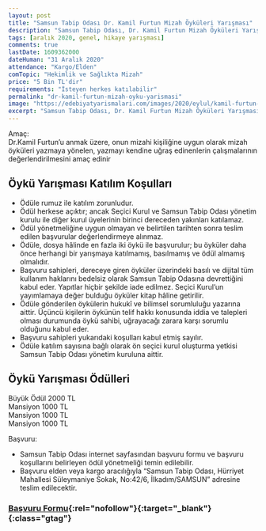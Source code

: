 ```yaml
---
layout: post
title: "Samsun Tabip Odası Dr. Kamil Furtun Mizah Öyküleri Yarışması"
description: "Samsun Tabip Odası, Dr. Kamil Furtun Mizah Öyküleri Yarışması düzenlemektedir."
tags: [aralık 2020, genel, hikaye yarışması]
comments: true
lastDate: 1609362000  
dateHuman: "31 Aralık 2020"
attendance: "Kargo/Elden"
comTopic: "Hekimlik ve Sağlıkta Mizah"
price: "5 Bin TL'dir"
requirements: "İsteyen herkes katılabilir"
permalink: "dr-kamil-furtun-mizah-oyku-yarismasi"
image: "https://edebiyatyarismalari.com/images/2020/eylul/kamil-furtun-mizah-oyku-yarismasi.jpg"
excerpt: "Samsun Tabip Odası, Dr. Kamil Furtun Mizah Öyküleri Yarışması düzenlemektedir."
---
```


Amaç:  
Dr.Kamil Furtun’u anmak üzere, onun mizahi kişiliğine uygun olarak mizah öyküleri yazmaya yönelen, yazmayı kendine uğraş edinenlerin çalışmalarının değerlendirilmesini amaç edinir

## Öykü Yarışması Katılım Koşulları
- Ödüle rumuz ile katılım zorunludur.
- Ödül herkese açıktır; ancak Seçici Kurul ve Samsun Tabip Odası yönetim kurulu ile diğer kurul üyelerinin birinci dereceden yakınları katılamaz.
- Ödül yönetmeliğine uygun olmayan ve belirtilen tarihten sonra teslim edilen başvurular değerlendirmeye alınmaz.
- Ödüle, dosya hâlinde en fazla iki öykü ile başvurulur; bu öyküler daha önce herhangi bir yarışmaya katılmamış, basılmamış ve ödül almamış olmalıdır.
- Başvuru sahipleri, dereceye giren öyküler üzerindeki basılı ve dijital tüm kullanım haklarını bedelsiz olarak Samsun Tabip Odasına devrettiğini kabul eder. Yapıtlar hiçbir şekilde iade edilmez. Seçici Kurul’un yayımlamaya değer bulduğu öyküler kitap hâline getirilir.
- Ödüle gönderilen öykülerin hukukî ve bilimsel sorumluluğu yazarına aittir. Üçüncü kişilerin öykünün telif hakkı konusunda iddia ve talepleri olması durumunda öykü sahibi, uğrayacağı zarara karşı sorumlu olduğunu kabul eder.
- Başvuru sahipleri yukarıdaki koşulları kabul etmiş sayılır.
- Ödüle katılım sayısına bağlı olarak ön seçici kurul oluşturma yetkisi Samsun Tabip Odası yönetim kuruluna aittir.

## Öykü Yarışması Ödülleri
Büyük Ödül 2000 TL  
Mansiyon 1000 TL  
Mansiyon 1000 TL  
Mansiyon 1000 TL  

Başvuru:  
- Samsun Tabip Odası internet sayfasından başvuru formu ve başvuru koşullarını belirleyen ödül yönetmeliği temin edilebilir.
- Başvuru elden veya kargo aracılığıyla “Samsun Tabip Odası, Hürriyet Mahallesi Süleymaniye Sokak, No:42/6, İlkadım/SAMSUN” adresine teslim edilecektir.

### [Başvuru Formu](http://www.samsuntabipodasi.org.tr/uploads/files/BASVURUFORMUVESARTLARI.pdf){:rel="nofollow"}{:target="_blank"}{:class="gtag"}
